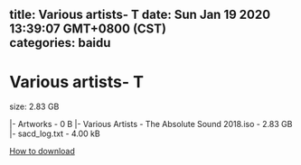 
title: Various artists- T
date: Sun Jan 19 2020 13:39:07 GMT+0800 (CST)    
categories: baidu
---

# Various artists- T
size: 2.83 GB
 
 
|- Artworks - 0 B
|- Various Artists - The Absolute Sound 2018.iso - 2.83 GB
|- sacd_log.txt - 4.00 kB

[How to download](https://bpcam.bemobtrk.com/go/2ceec3aa-1ca2-46d6-b9ff-aaa5c184517c?jno=3300)